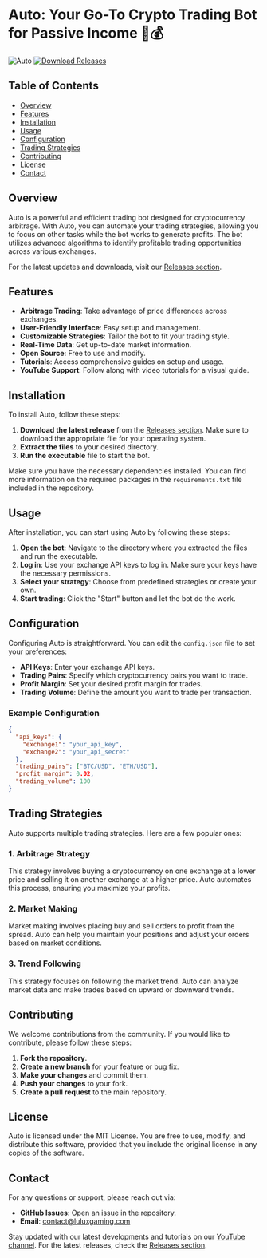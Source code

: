 # Auto: Your Go-To Crypto Trading Bot for Passive Income 🚀💰

![Auto](https://img.shields.io/badge/Auto-Crypto_Bot-blue.svg)
[![Download Releases](https://img.shields.io/badge/Download_Releases-Click_Here-brightgreen)](https://github.com/luluxgaming/Auto/releases)

## Table of Contents
- [Overview](#overview)
- [Features](#features)
- [Installation](#installation)
- [Usage](#usage)
- [Configuration](#configuration)
- [Trading Strategies](#trading-strategies)
- [Contributing](#contributing)
- [License](#license)
- [Contact](#contact)

## Overview

Auto is a powerful and efficient trading bot designed for cryptocurrency arbitrage. With Auto, you can automate your trading strategies, allowing you to focus on other tasks while the bot works to generate profits. The bot utilizes advanced algorithms to identify profitable trading opportunities across various exchanges.

For the latest updates and downloads, visit our [Releases section](https://github.com/luluxgaming/Auto/releases).

## Features

- **Arbitrage Trading**: Take advantage of price differences across exchanges.
- **User-Friendly Interface**: Easy setup and management.
- **Customizable Strategies**: Tailor the bot to fit your trading style.
- **Real-Time Data**: Get up-to-date market information.
- **Open Source**: Free to use and modify.
- **Tutorials**: Access comprehensive guides on setup and usage.
- **YouTube Support**: Follow along with video tutorials for a visual guide.

## Installation

To install Auto, follow these steps:

1. **Download the latest release** from the [Releases section](https://github.com/luluxgaming/Auto/releases). Make sure to download the appropriate file for your operating system.
2. **Extract the files** to your desired directory.
3. **Run the executable** file to start the bot.

Make sure you have the necessary dependencies installed. You can find more information on the required packages in the `requirements.txt` file included in the repository.

## Usage

After installation, you can start using Auto by following these steps:

1. **Open the bot**: Navigate to the directory where you extracted the files and run the executable.
2. **Log in**: Use your exchange API keys to log in. Make sure your keys have the necessary permissions.
3. **Select your strategy**: Choose from predefined strategies or create your own.
4. **Start trading**: Click the "Start" button and let the bot do the work.

## Configuration

Configuring Auto is straightforward. You can edit the `config.json` file to set your preferences:

- **API Keys**: Enter your exchange API keys.
- **Trading Pairs**: Specify which cryptocurrency pairs you want to trade.
- **Profit Margin**: Set your desired profit margin for trades.
- **Trading Volume**: Define the amount you want to trade per transaction.

### Example Configuration

```json
{
  "api_keys": {
    "exchange1": "your_api_key",
    "exchange2": "your_api_secret"
  },
  "trading_pairs": ["BTC/USD", "ETH/USD"],
  "profit_margin": 0.02,
  "trading_volume": 100
}
```

## Trading Strategies

Auto supports multiple trading strategies. Here are a few popular ones:

### 1. Arbitrage Strategy

This strategy involves buying a cryptocurrency on one exchange at a lower price and selling it on another exchange at a higher price. Auto automates this process, ensuring you maximize your profits.

### 2. Market Making

Market making involves placing buy and sell orders to profit from the spread. Auto can help you maintain your positions and adjust your orders based on market conditions.

### 3. Trend Following

This strategy focuses on following the market trend. Auto can analyze market data and make trades based on upward or downward trends.

## Contributing

We welcome contributions from the community. If you would like to contribute, please follow these steps:

1. **Fork the repository**.
2. **Create a new branch** for your feature or bug fix.
3. **Make your changes** and commit them.
4. **Push your changes** to your fork.
5. **Create a pull request** to the main repository.

## License

Auto is licensed under the MIT License. You are free to use, modify, and distribute this software, provided that you include the original license in any copies of the software.

## Contact

For any questions or support, please reach out via:

- **GitHub Issues**: Open an issue in the repository.
- **Email**: contact@luluxgaming.com

Stay updated with our latest developments and tutorials on our [YouTube channel](https://www.youtube.com/c/luluxgaming). For the latest releases, check the [Releases section](https://github.com/luluxgaming/Auto/releases).